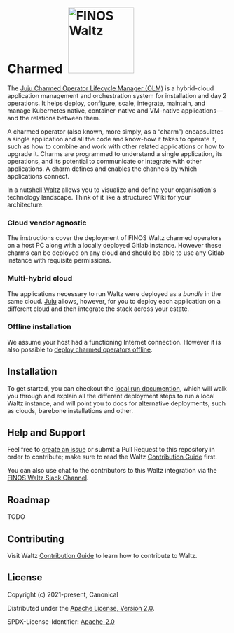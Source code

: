 # Charmed &nbsp;<img src="https://user-images.githubusercontent.com/5586487/152134303-f3a34f04-d459-4581-87df-cbd0d8e6a29f.png" alt="FINOS Waltz" width="150"/>

The [Juju Charmed Operator Lifecycle Manager (OLM)](https://juju.is/docs/olm) is a hybrid-cloud application management and orchestration system for installation and day 2 operations. It helps deploy, configure, scale, integrate, maintain, and manage Kubernetes native, container-native and VM-native applications—and the relations between them.

A charmed operator (also known, more simply, as a “charm”) encapsulates a single application and all the code and know-how it takes to operate it, such as how to combine and work with other related applications or how to upgrade it. Charms are programmed to understand a single application, its operations, and its potential to communicate or integrate with other applications. A charm defines and enables the channels by which applications connect.

In a nutshell [Waltz](https://github.com/finos/waltz) allows you to visualize and define your organisation's technology landscape. Think of it like a structured Wiki for your architecture.

### Cloud vendor agnostic

The instructions cover the deployment of FINOS Waltz charmed operators on a host PC along with a locally deployed Gitlab instance. However these charms can be deployed on any cloud and should be able to use any Gitlab instance with requisite permissions.

### Multi-hybrid cloud

The applications necessary to run Waltz were deployed as a _bundle_ in the same cloud. [Juju](https://juju.is/) allows, however, for you to deploy each application on a different cloud and then integrate the stack across your estate.

### Offline installation

We assume your host had a functioning Internet connection. However it is also possible to [deploy charmed operators offline](https://juju.is/docs/olm/working-offline).

## Installation
To get started, you can checkout the [local run documention](LOCAL_RUN.md), which will walk you through and explain all the different deployment steps to run a local Waltz instance, and will point you to docs for alternative deployments, such as clouds, barebone installations and other.

## Help and Support

Feel free to [create an issue](https://github.com/pedroleaoc/waltz-integration-juju/issues/new/choose) or submit a Pull Request to this repository in order to contribute; make sure to read the Waltz [Contribution Guide](https://github.com/finos/waltz/blob/master/CONTRIBUTING.md) first.

You can also use chat to the contributors to this Waltz integration via the [FINOS Waltz Slack Channel](https://finos-lf.slack.com/archives/C01S1D746TW).

## Roadmap

TODO

## Contributing

Visit Waltz [Contribution Guide](https://github.com/finos/waltz/blob/master/CONTRIBUTING.md) to learn how to contribute to Waltz.

## License

Copyright (c) 2021-present, Canonical

Distributed under the [Apache License, Version 2.0](http://www.apache.org/licenses/LICENSE-2.0).

SPDX-License-Identifier: [Apache-2.0](https://spdx.org/licenses/Apache-2.0)
